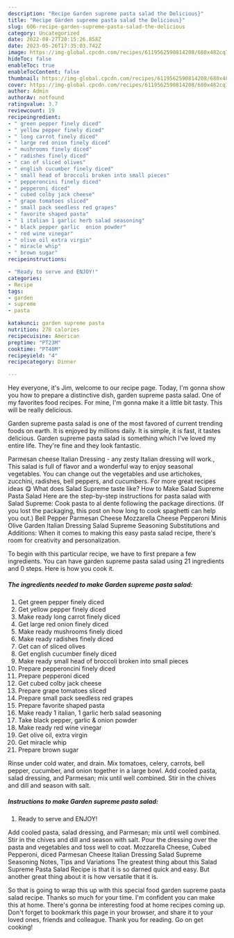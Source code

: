 ```yaml
---
description: "Recipe Garden supreme pasta salad the Delicious}"
title: "Recipe Garden supreme pasta salad the Delicious}"
slug: 606-recipe-garden-supreme-pasta-salad-the-delicious
category: Uncategorized
date: 2022-08-27T20:15:26.858Z
date: 2023-05-26T17:35:03.742Z
image: https://img-global.cpcdn.com/recipes/6119562590814208/680x482cq70/garden-supreme-pasta-salad-recipe-main-photo.jpg
hideToc: false
enableToc: true
enableTocContent: false
thumbnail: https://img-global.cpcdn.com/recipes/6119562590814208/680x482cq70/garden-supreme-pasta-salad-recipe-main-photo.jpg
cover: https://img-global.cpcdn.com/recipes/6119562590814208/680x482cq70/garden-supreme-pasta-salad-recipe-main-photo.jpg
author: Admin
authorAv: notfound
ratingvalue: 3.7
reviewcount: 19
recipeingredient:
- " green pepper finely diced"
- " yellow pepper finely diced"
- " long carrot finely diced"
- " large red onion finely diced"
- " mushrooms finely diced"
- " radishes finely diced"
- " can of sliced olives"
- " english cucumber finely diced"
- " small head of broccoli broken into small pieces"
- " pepperoncini finely diced"
- " pepperoni diced"
- " cubed colby jack cheese"
- " grape tomatoes sliced"
- " small pack seedless red grapes"
- " favorite shaped pasta"
- " 1 italian 1 garlic herb salad seasoning"
- " black pepper garlic  onion powder"
- " red wine vinegar"
- " olive oil extra virgin"
- " miracle whip"
- " brown sugar"
recipeinstructions:

- "Ready to serve and ENJOY!"
categories:
- Recipe
tags:
- garden
- supreme
- pasta

katakunci: garden supreme pasta 
nutrition: 278 calories
recipecuisine: American
preptime: "PT23M"
cooktime: "PT40M"
recipeyield: "4"
recipecategory: Dinner

---
```



Hey everyone, it's Jim, welcome to our recipe page. Today, I'm gonna show you how to prepare a distinctive dish, garden supreme pasta salad. One of my favorites food recipes. For mine, I'm gonna make it a little bit tasty. This will be really delicious.

Garden supreme pasta salad is one of the most favored of current trending foods on earth. It is enjoyed by millions daily. It is simple, it is fast, it tastes delicious. Garden supreme pasta salad is something which I've loved my entire life. They're fine and they look fantastic.

Parmesan cheese Italian Dressing - any zesty Italian dressing will work., This salad is full of flavor and a wonderful way to enjoy seasonal vegetables. You can change out the vegetables and use artichokes, zucchini, radishes, bell peppers, and cucumbers. For more great recipes ideas 😋 What does Salad Supreme taste like? How to Make Salad Supreme Pasta Salad Here are the step-by-step instructions for pasta salad with Salad Supreme: Cook pasta to al dente following the package directions. (If you lost the packaging, this post on how long to cook spaghetti can help you out.) Bell Pepper Parmesan Cheese Mozzarella Cheese Pepperoni Minis Olive Garden Italian Dressing Salad Supreme Seasoning Substitutions and Additions: When it comes to making this easy pasta salad recipe, there&#39;s room for creativity and personalization.


To begin with this particular recipe, we have to first prepare a few ingredients. You can have garden supreme pasta salad using 21 ingredients and 0 steps. Here is how you cook it.

<!--inarticleads1-->

##### The ingredients needed to make Garden supreme pasta salad:

1. Get  green pepper finely diced
1. Get  yellow pepper finely diced
1. Make ready  long carrot finely diced
1. Get  large red onion finely diced
1. Make ready  mushrooms finely diced
1. Make ready  radishes finely diced
1. Get  can of sliced olives
1. Get  english cucumber finely diced
1. Make ready  small head of broccoli broken into small pieces
1. Prepare  pepperoncini finely diced
1. Prepare  pepperoni diced
1. Get  cubed colby jack cheese
1. Prepare  grape tomatoes sliced
1. Prepare  small pack seedless red grapes
1. Prepare  favorite shaped pasta
1. Make ready  1 italian, 1 garlic herb salad seasoning
1. Take  black pepper, garlic &amp; onion powder
1. Make ready  red wine vinegar
1. Get  olive oil, extra virgin
1. Get  miracle whip
1. Prepare  brown sugar


Rinse under cold water, and drain. Mix tomatoes, celery, carrots, bell pepper, cucumber, and onion together in a large bowl. Add cooled pasta, salad dressing, and Parmesan; mix until well combined. Stir in the chives and dill and season with salt. 

<!--inarticleads2-->

##### Instructions to make Garden supreme pasta salad:


1. Ready to serve and ENJOY!

Add cooled pasta, salad dressing, and Parmesan; mix until well combined. Stir in the chives and dill and season with salt. Pour the dressing over the pasta and vegetables and toss well to coat. Mozzarella Cheese, Cubed Pepperoni, diced Parmesan Cheese Italian Dressing Salad Supreme Seasoning Notes, Tips and Variations The greatest thing about this Salad Supreme Pasta Salad Recipe is that it is so darned quick and easy. But another great thing about it is how versatile that it is. 

So that is going to wrap this up with this special food garden supreme pasta salad recipe. Thanks so much for your time. I'm confident you can make this at home. There's gonna be interesting food at home recipes coming up. Don't forget to bookmark this page in your browser, and share it to your loved ones, friends and colleague. Thank you for reading. Go on get cooking!
